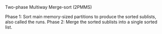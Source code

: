 Two-phase Multiway Merge-sort (2PMMS)

Phase 1: Sort main memory-sized partitions to
produce the sorted sublists, also called the runs.
Phase 2: Merge the sorted sublists into a single
sorted list.
